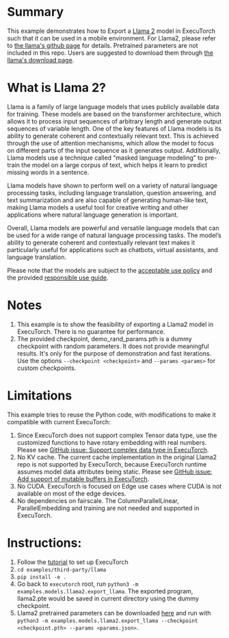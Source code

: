 # Summary
This example demonstrates how to Export a [Llama 2](https://ai.meta.com/llama/) model in ExecuTorch such that it can be used in a mobile environment.
For Llama2, please refer to [the llama's github page](https://github.com/facebookresearch/llama) for details.
Pretrained parameters are not included in this repo. Users are suggested to download them through [the llama's download page](https://ai.meta.com/resources/models-and-libraries/llama-downloads/).

# What is Llama 2?
Llama is a family of large language models that uses publicly available data for training. These models are based on the transformer architecture, which allows it to process input sequences of arbitrary length and generate output sequences of variable length. One of the key features of Llama models is its ability to generate coherent and contextually relevant text. This is achieved through the use of attention mechanisms, which allow the model to focus on different parts of the input sequence as it generates output. Additionally, Llama models use a technique called “masked language modeling” to pre-train the model on a large corpus of text, which helps it learn to predict missing words in a sentence.

Llama models have shown to perform well on a variety of natural language processing tasks, including language translation, question answering, and text summarization and are also capable of generating human-like text, making Llama models a useful tool for creative writing and other applications where natural language generation is important.

Overall, Llama models are powerful and versatile language models that can be used for a wide range of natural language processing tasks. The model’s ability to generate coherent and contextually relevant text makes it particularly useful for applications such as chatbots, virtual assistants, and language translation.

Please note that the models are subject to the [acceptable use policy](https://github.com/facebookresearch/llama/blob/main/USE_POLICY.md) and the provided [responsible use guide](https://ai.meta.com/static-resource/responsible-use-guide/).

# Notes
1. This example is to show the feasibility of exporting a Llama2 model in ExecuTorch. There is no guarantee for performance.
2. The provided checkpoint, demo_rand_params.pth is a dummy checkpoint with random parameters. It does not provide meaningful results. It's only for the purpose of demonstration and fast iterations.  Use the options `--checkpoint <checkpoint>` and `--params <params>` for custom checkpoints.


# Limitations
This example tries to reuse the Python code, with modifications to make it compatible with current ExecuTorch:
1. Since ExecuTorch does not support complex Tensor data type, use the customized functions to have rotary embedding with real numbers. Please see [GitHub issue: Support complex data type in ExecuTorch](https://github.com/pytorch/executorch/issues/886).
2. No KV cache. The current cache implementation in the original Llama2 repo is not supported by ExecuTorch, because ExecuTorch runtime assumes model data attributes being static. Please see [GitHub issue: Add support of mutable buffers in ExecuTorch](https://github.com/pytorch/executorch/issues/897).
3. No CUDA. ExecuTorch is focused on Edge use cases where CUDA is not available on most of the edge devices.
4. No dependencies on fairscale. The ColumnParallelLinear, ParallelEmbedding and training are not needed and supported in ExecuTorch.


# Instructions:
1. Follow the [tutorial](https://pytorch.org/executorch/stable/getting-started-setup) to set up ExecuTorch
2. `cd examples/third-party/llama`
3. `pip install -e .`
4. Go back to `executorch` root, run `python3 -m examples.models.llama2.export_llama`. The exported program, llama2.pte would be saved in current directory using the dummy checkpoint.
5. Llama2 pretrained parameters can be downloaded [here](https://ai.meta.com/resources/models-and-libraries/llama-downloads/) and run with `python3 -m examples.models.llama2.export_llama --checkpoint <checkpoint.pth> --params <params.json>`.
